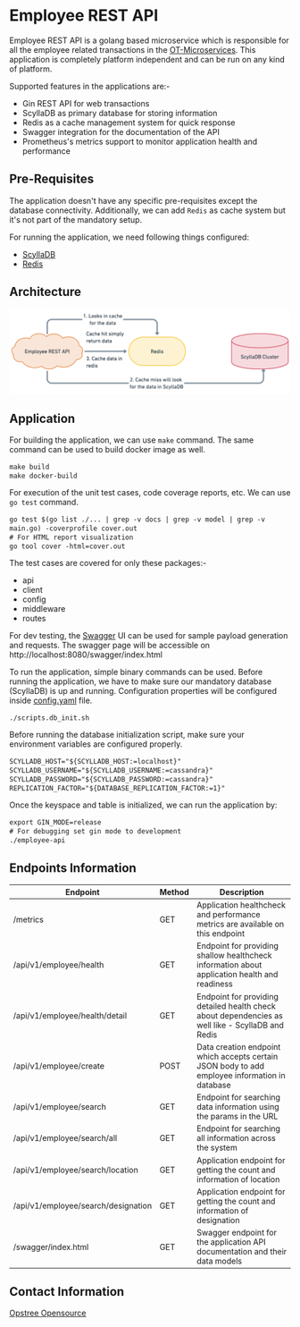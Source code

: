 # Employee REST API

Employee REST API is a golang based microservice which is responsible for all the employee related transactions in the [OT-Microservices](https://github.com/OT-MICROSERVICES). This application is completely platform independent and can be run on any kind of platform.

Supported features in the applications are:-

- Gin REST API for web transactions
- ScyllaDB as primary database for storing information
- Redis as a cache management system for quick response
- Swagger integration for the documentation of the API
- Prometheus's metrics support to monitor application health and performance

## Pre-Requisites

The application doesn't have any specific pre-requisites except the database connectivity. Additionally, we can add `Redis` as cache system but it's not part of the mandatory setup.

For running the application, we need following things configured:

- [ScyllaDB](https://www.scylladb.com/)
- [Redis](https:/redis.com/)

## Architecture

![](./static/employee.png)

## Application 

For building the application, we can use `make` command. The same command can be used to build docker image as well.

```shell
make build
make docker-build
```

For execution of the unit test cases, code coverage reports, etc. We can use `go test` command.

```shell
go test $(go list ./... | grep -v docs | grep -v model | grep -v main.go) -coverprofile cover.out
# For HTML report visualization
go tool cover -html=cover.out
```

The test cases are covered for only these packages:-
- api
- client
- config
- middleware
- routes

For dev testing, the [Swagger](https://swagger.io/) UI can be used for sample payload generation and requests. The swagger page will be accessible on http://localhost:8080/swagger/index.html

To run the application, simple binary commands can be used. Before running the application, we have to make sure our mandatory database (ScyllaDB) is up and running. Configuration properties will be configured inside [config.yaml](./config.yaml) file.

```shell
./scripts.db_init.sh
```

Before running the database initialization script, make sure your environment variables are configured properly.

```shell
SCYLLADB_HOST="${SCYLLADB_HOST:=localhost}"
SCYLLADB_USERNAME="${SCYLLADB_USERNAME:=cassandra}"
SCYLLADB_PASSWORD="${SCYLLADB_PASSWORD:=cassandra}"
REPLICATION_FACTOR="${DATABASE_REPLICATION_FACTOR:=1}"
```

Once the keyspace and table is initialized, we can run the application by:

```shell
export GIN_MODE=release
# For debugging set gin mode to development
./employee-api
```
## Endpoints Information

| **Endpoint**                        | **Method** | **Description**                                                                                   |
|-------------------------------------|------------|---------------------------------------------------------------------------------------------------|
| /metrics                            | GET        | Application healthcheck and performance metrics are available on this endpoint                    |
| /api/v1/employee/health             | GET        | Endpoint for providing shallow healthcheck information about application health and readiness     |
| /api/v1/employee/health/detail      | GET        | Endpoint for providing detailed health check about dependencies as well like - ScyllaDB and Redis |
| /api/v1/employee/create             | POST       | Data creation endpoint which accepts certain JSON body to add employee information in database    |
| /api/v1/employee/search             | GET        | Endpoint for searching data information using the params in the URL                               |
| /api/v1/employee/search/all         | GET        | Endpoint for searching all information across the system                                          |
| /api/v1/employee/search/location    | GET        | Application endpoint for getting the count and information of location                            |
| /api/v1/employee/search/designation | GET        | Application endpoint for getting the count and information of designation                         |
| /swagger/index.html                 | GET        | Swagger endpoint for the application API documentation and their data models                      |

## Contact Information

[Opstree Opensource](mailto:opensource@opstree.com)
